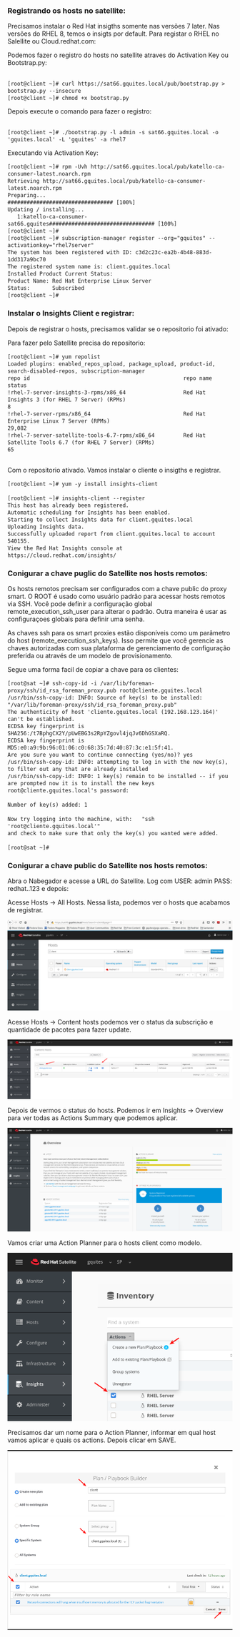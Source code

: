 ### Registrando os hosts no satellite:

Precisamos instalar o Red Hat insigths somente nas versões 7 later. Nas versões do RHEL 8, temos o insigts por default. Para registar o RHEL no Salellite ou Cloud.redhat.com:

Podemos fazer o registro do hosts no satellite atraves do Activation Key ou Bootstrap.py:

~~~~

[root@client ~]# curl https://sat66.gquites.local/pub/bootstrap.py > bootstrap.py --insecure
[root@client ~]# chmod +x bootstrap.py

~~~~

Depois execute o comando para fazer o registro:

~~~~

[root@client ~]# ./bootstrap.py -l admin -s sat66.gquites.local -o 'gquites.local' -L 'gquites' -a rhel7

~~~~

Executando via Activation Key:

~~~~
[root@client ~]# rpm -Uvh http://sat66.gquites.local/pub/katello-ca-consumer-latest.noarch.rpm 
Retrieving http://sat66.gquites.local/pub/katello-ca-consumer-latest.noarch.rpm
Preparing...                          ################################# [100%]
Updating / installing...
   1:katello-ca-consumer-sat66.gquites################################# [100%]
[root@client ~]#   
[root@client ~]# subscription-manager register --org="gquites" --activationkey="rhel7server"
The system has been registered with ID: c3d2c23c-ea2b-4b48-883d-1dd317a9bc70
The registered system name is: client.gquites.local
Installed Product Current Status:
Product Name: Red Hat Enterprise Linux Server
Status:       Subscribed
[root@client ~]#
~~~~

### Instalar o Insights Client e registrar:

Depois de registrar o hosts, precisamos validar se o repositorio foi ativado:

Para fazer pelo Satellite precisa do repositorio:

~~~~
[root@client ~]# yum repolist
Loaded plugins: enabled_repos_upload, package_upload, product-id, search-disabled-repos, subscription-manager
repo id                                                repo name                                                                      status
!rhel-7-server-insights-3-rpms/x86_64                  Red Hat Insights 3 (for RHEL 7 Server) (RPMs)                                        8
!rhel-7-server-rpms/x86_64                             Red Hat Enterprise Linux 7 Server (RPMs)                                        29,082
!rhel-7-server-satellite-tools-6.7-rpms/x86_64         Red Hat Satellite Tools 6.7 (for RHEL 7 Server) (RPMs)                              65
   
~~~~

Com o repositorio ativado. Vamos instalar o cliente o insigths e registrar.

~~~~
[root@client ~]# yum -y install insights-client  

[root@client ~]# insights-client --register 
This host has already been registered.
Automatic scheduling for Insights has been enabled.
Starting to collect Insights data for client.gquites.local
Uploading Insights data.
Successfully uploaded report from client.gquites.local to account 540155.
View the Red Hat Insights console at https://cloud.redhat.com/insights/

~~~~

### Conigurar a chave puglic do Satellite nos hosts remotos:

Os hosts remotos precisam ser configurados com a chave public do proxy smart. O ROOT é usado como usuário padrão para acessar hosts remotos via SSH. Você pode definir a configuração global remote_execution_ssh_user para alterar o padrão. Outra maneira é usar as configuraçoes globais para definir uma senha. 

As chaves ssh para os  smart proxies estão disponíveis como um parâmetro do host (remote_execution_ssh_keys). Isso permite que você gerencie as chaves autorizadas com sua plataforma de gerenciamento de configuração preferida ou através de um modelo de provisionamento.

Segue uma forma facil de copiar a chave para os clientes:

~~~~
[root@sat ~]# ssh-copy-id -i /var/lib/foreman-proxy/ssh/id_rsa_foreman_proxy.pub root@cliente.gquites.local
/usr/bin/ssh-copy-id: INFO: Source of key(s) to be installed: "/var/lib/foreman-proxy/ssh/id_rsa_foreman_proxy.pub"
The authenticity of host 'cliente.gquites.local (192.168.123.164)' can't be established.
ECDSA key fingerprint is SHA256:/t7BphgCX2Y/pUwEBG3s2RpYZgovl4jqJv6DhGSXaRQ.
ECDSA key fingerprint is MD5:e0:a9:9b:96:01:06:c0:68:35:7d:40:87:3c:e1:5f:41.
Are you sure you want to continue connecting (yes/no)? yes
/usr/bin/ssh-copy-id: INFO: attempting to log in with the new key(s), to filter out any that are already installed
/usr/bin/ssh-copy-id: INFO: 1 key(s) remain to be installed -- if you are prompted now it is to install the new keys
root@cliente.gquites.local's password: 

Number of key(s) added: 1

Now try logging into the machine, with:   "ssh 'root@cliente.gquites.local'"
and check to make sure that only the key(s) you wanted were added.

[root@sat ~]# 

~~~~

### Conigurar a chave public do Satellite nos hosts remotos:


Abra o Nabegador e acesse a URL do Satellite. Log com USER: admin PASS: redhat..123 e depois:

Acesse Hosts → All Hosts. Nessa lista, podemos ver o hosts que acabamos de registrar. 

![](images/001.png)


Acesse Hosts → Content hosts podemos ver o status da subscrição e quantidade de pacotes para fazer update.


![](images/002.png)


Depois de vermos o status do hosts. Podemos ir em Insights → Overview para ver todas as Actions Summary que podemos aplicar.

![](images/003.png)

Vamos criar uma Action Planner para o hosts client como modelo.

![](images/004.png)

Precisamos dar um nome para o Action Planner, informar em qual host vamos aplicar e quais os actions. Depois clicar em SAVE.  

![](images/005.png)



